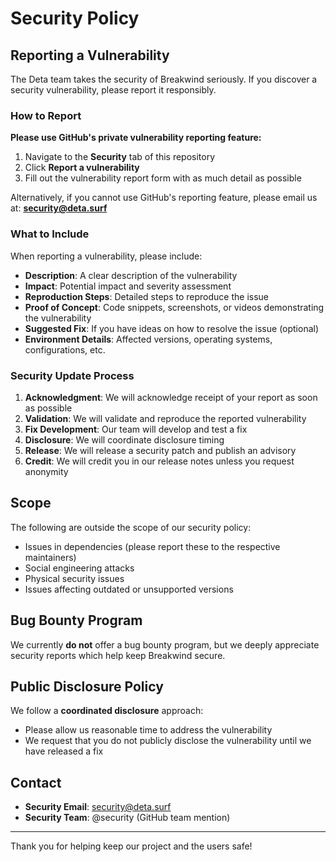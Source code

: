 # Security Policy

## Reporting a Vulnerability

The Deta team takes the security of Breakwind seriously. If you discover a security vulnerability, please report it responsibly.

### How to Report

**Please use GitHub's private vulnerability reporting feature:**

1. Navigate to the **Security** tab of this repository
2. Click **Report a vulnerability**
3. Fill out the vulnerability report form with as much detail as possible

Alternatively, if you cannot use GitHub's reporting feature, please email us at: **security@deta.surf**

### What to Include

When reporting a vulnerability, please include:

- **Description**: A clear description of the vulnerability
- **Impact**: Potential impact and severity assessment
- **Reproduction Steps**: Detailed steps to reproduce the issue
- **Proof of Concept**: Code snippets, screenshots, or videos demonstrating the vulnerability
- **Suggested Fix**: If you have ideas on how to resolve the issue (optional)
- **Environment Details**: Affected versions, operating systems, configurations, etc.

### Security Update Process

1. **Acknowledgment**: We will acknowledge receipt of your report as soon as possible
2. **Validation**: We will validate and reproduce the reported vulnerability
3. **Fix Development**: Our team will develop and test a fix
4. **Disclosure**: We will coordinate disclosure timing
5. **Release**: We will release a security patch and publish an advisory
6. **Credit**: We will credit you in our release notes unless you request anonymity

## Scope

The following are outside the scope of our security policy:

- Issues in dependencies (please report these to the respective maintainers)
- Social engineering attacks
- Physical security issues
- Issues affecting outdated or unsupported versions

## Bug Bounty Program

We currently **do not** offer a bug bounty program, but we deeply appreciate security reports which help keep Breakwind secure.

## Public Disclosure Policy

We follow a **coordinated disclosure** approach:

- Please allow us reasonable time to address the vulnerability
- We request that you do not publicly disclose the vulnerability until we have released a fix

## Contact

- **Security Email**: security@deta.surf
- **Security Team**: @security (GitHub team mention)

---

Thank you for helping keep our project and the users safe!
